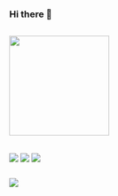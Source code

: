 ### Hi there 👋
##

<div>
  <img height="180em" src="https://github-readme-stats.vercel.app/api?username=romerojvitor&show_icons=true&theme=dracula"/>
</div>

##

<div>
  <img align="center" src="https://img.shields.io/badge/Swift-FA7343?style=for-the-badge&logo=swift&logoColor=white" />
  <img align="center" src="https://img.shields.io/badge/HTML5-E34F26?style=for-the-badge&logo=html5&logoColor=white" />
  <img align="center" src="https://img.shields.io/badge/CSS3-1572B6?style=for-the-badge&logo=css3&logoColor=white" />
 </div>
 
##

<div>
  <a href="https://www.linkedin.com/in/jo%C3%A3o-vitor-romero-8a0174142/">
  <img align="center" src="https://img.shields.io/badge/LinkedIn-0077B5?style=for-the-badge&logo=linkedin&logoColor=white" />
</div>

<!--
**romerojvitor/romerojvitor** is a ✨ _special_ ✨ repository because its `README.md` (this file) appears on your GitHub profile.

Here are some ideas to get you started:

- 🔭 I’m currently working on ...
- 🌱 I’m currently learning ...
- 👯 I’m looking to collaborate on ...
- 🤔 I’m looking for help with ...
- 💬 Ask me about ...
- 📫 How to reach me: ...
- 😄 Pronouns: ...
- ⚡ Fun fact: ...
-->

